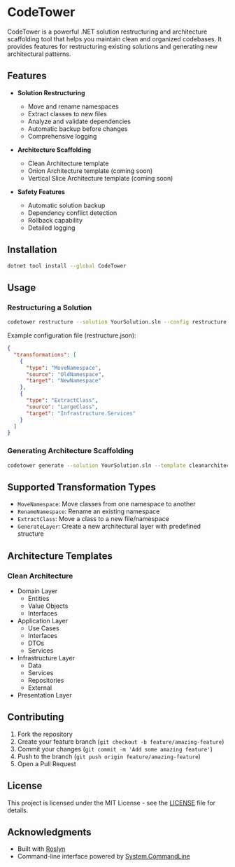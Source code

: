 # CodeTower

CodeTower is a powerful .NET solution restructuring and architecture scaffolding tool that helps you maintain clean and organized codebases. It provides features for restructuring existing solutions and generating new architectural patterns.

## Features

- **Solution Restructuring**
  - Move and rename namespaces
  - Extract classes to new files
  - Analyze and validate dependencies
  - Automatic backup before changes
  - Comprehensive logging

- **Architecture Scaffolding**
  - Clean Architecture template
  - Onion Architecture template (coming soon)
  - Vertical Slice Architecture template (coming soon)

- **Safety Features**
  - Automatic solution backup
  - Dependency conflict detection
  - Rollback capability
  - Detailed logging

## Installation

```bash
dotnet tool install --global CodeTower
```

## Usage

### Restructuring a Solution

```bash
codetower restructure --solution YourSolution.sln --config restructure.json
```

Example configuration file (restructure.json):
```json
{
  "transformations": [
    {
      "type": "MoveNamespace",
      "source": "OldNamespace",
      "target": "NewNamespace"
    },
    {
      "type": "ExtractClass",
      "source": "LargeClass",
      "target": "Infrastructure.Services"
    }
  ]
}
```

### Generating Architecture Scaffolding

```bash
codetower generate --solution YourSolution.sln --template cleanarchitecture
```

## Supported Transformation Types

- `MoveNamespace`: Move classes from one namespace to another
- `RenameNamespace`: Rename an existing namespace
- `ExtractClass`: Move a class to a new file/namespace
- `GenerateLayer`: Create a new architectural layer with predefined structure

## Architecture Templates

### Clean Architecture
- Domain Layer
  - Entities
  - Value Objects
  - Interfaces
- Application Layer
  - Use Cases
  - Interfaces
  - DTOs
  - Services
- Infrastructure Layer
  - Data
  - Services
  - Repositories
  - External
- Presentation Layer

## Contributing

1. Fork the repository
2. Create your feature branch (`git checkout -b feature/amazing-feature`)
3. Commit your changes (`git commit -m 'Add some amazing feature'`)
4. Push to the branch (`git push origin feature/amazing-feature`)
5. Open a Pull Request

## License

This project is licensed under the MIT License - see the [LICENSE](LICENSE) file for details.

## Acknowledgments

- Built with [Roslyn](https://github.com/dotnet/roslyn)
- Command-line interface powered by [System.CommandLine](https://github.com/dotnet/command-line-api)
